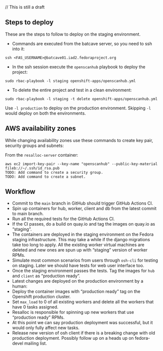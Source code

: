 // This is still a draft

## Steps to deploy

These are the steps to follow to deploy on the staging environment.

- Commands are executed from the batcave server, so you need to ssh into it:
```
ssh <FAS_USERNAME>@batcave01.iad2.fedoraproject.org
```

- In the ssh session execute the `openscanhub` playbook to deploy the project:
```
sudo rbac-playbook -l staging openshift-apps/openscanhub.yml
```

- To delete the entire project and test in a clean environment:
```
sudo rbac-playbook -l staging -t delete openshift-apps/openscanhub.yml
```

Use `-l production` to deploy on the production environment. Skipping `-l` would deploy on both the
environments.


## AWS availability zones

While changing availability zones use these commands to create key pair, security groups and
subnets:

From the `resalloc-server` container:

```
aws ec2 import-key-pair --key-name "openscanhub" --public-key-material fileb://~/.ssh/id_rsa.pub
TODO: Add command to create a security group.
TODO: Add command to create a subnet.
```

## Workflow
- Commit to the `main` branch in GitHub should trigger GitHub Actions CI. 
- Spin up containers for hub, worker, client and db from the latest commit to main branch.
- Run all the required tests for the GitHub Actions CI.
- If the CI passes, do a build on quay.io and tag the images on quay.io as “staging”.
- The containers are deployed in the staging environment on the Fedora staging infrastructure. This may take a while if the django migrations take too long to apply. All the existing worker virtual machines are deleted and new ones are spun up with “staging” version of worker RPMs.
- Simulate most common scenarios from users through `osh-cli` for testing on staging. Later we should have tests for web user interface too.
- Once the staging environment passes the tests. Tag the images for `hub` and `client` as “production ready”. 
- Latest changes are deployed on the production environment by a human:
- Deploy the container images with “production ready” tag on the Openshift production cluster.
- Set `max_load` to 0 of all existing workers and delete all the workers that have 0 tasks assigned.
- Resalloc is responsible for spinning up new workers that use “production ready” RPMs.
- At this point we can say production deployment was successful, but it would only fully affect new tasks.
- Release new version of osh client if there is a breaking change with old production deployment. Possibly follow up on a heads up on fedora-devel mailing list.
